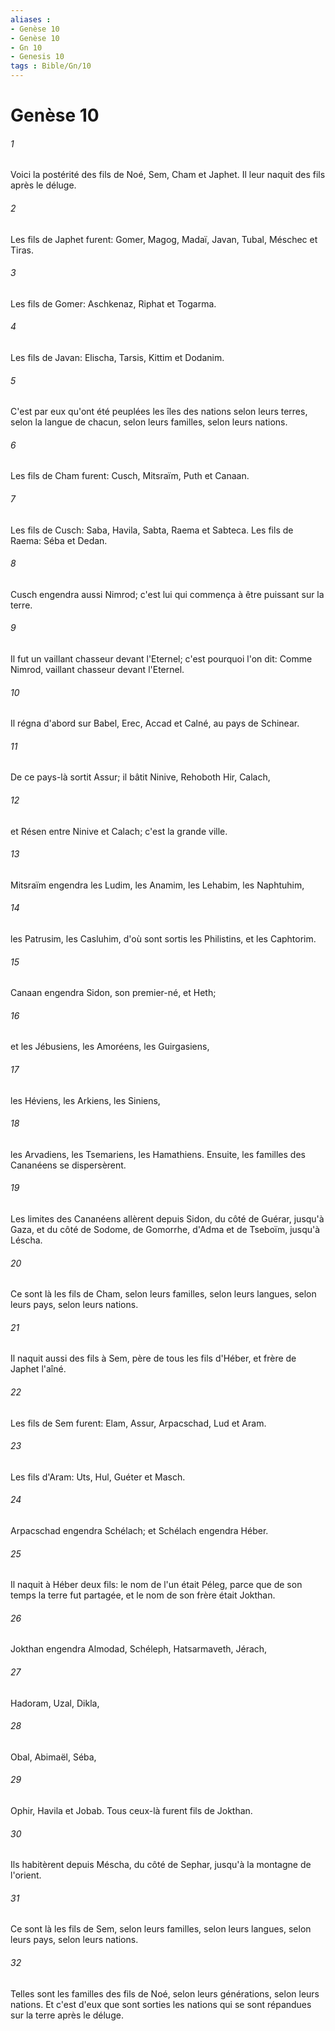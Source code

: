 ```yaml
---
aliases : 
- Genèse 10
- Genèse 10
- Gn 10
- Genesis 10
tags : Bible/Gn/10
---
```


# Genèse 10

###### 1
Voici la postérité des fils de Noé, Sem, Cham et Japhet. Il leur naquit des fils après le déluge.
###### 2
Les fils de Japhet furent: Gomer, Magog, Madaï, Javan, Tubal, Méschec et Tiras.
###### 3
Les fils de Gomer: Aschkenaz, Riphat et Togarma.
###### 4
Les fils de Javan: Elischa, Tarsis, Kittim et Dodanim.
###### 5
C'est par eux qu'ont été peuplées les îles des nations selon leurs terres, selon la langue de chacun, selon leurs familles, selon leurs nations.
###### 6
Les fils de Cham furent: Cusch, Mitsraïm, Puth et Canaan.
###### 7
Les fils de Cusch: Saba, Havila, Sabta, Raema et Sabteca. Les fils de Raema: Séba et Dedan.
###### 8
Cusch engendra aussi Nimrod; c'est lui qui commença à être puissant sur la terre.
###### 9
Il fut un vaillant chasseur devant l'Eternel; c'est pourquoi l'on dit: Comme Nimrod, vaillant chasseur devant l'Eternel.
###### 10
Il régna d'abord sur Babel, Erec, Accad et Calné, au pays de Schinear.
###### 11
De ce pays-là sortit Assur; il bâtit Ninive, Rehoboth Hir, Calach,
###### 12
et Résen entre Ninive et Calach; c'est la grande ville.
###### 13
Mitsraïm engendra les Ludim, les Anamim, les Lehabim, les Naphtuhim,
###### 14
les Patrusim, les Casluhim, d'où sont sortis les Philistins, et les Caphtorim.
###### 15
Canaan engendra Sidon, son premier-né, et Heth;
###### 16
et les Jébusiens, les Amoréens, les Guirgasiens,
###### 17
les Héviens, les Arkiens, les Siniens,
###### 18
les Arvadiens, les Tsemariens, les Hamathiens. Ensuite, les familles des Cananéens se dispersèrent.
###### 19
Les limites des Cananéens allèrent depuis Sidon, du côté de Guérar, jusqu'à Gaza, et du côté de Sodome, de Gomorrhe, d'Adma et de Tseboïm, jusqu'à Léscha.
###### 20
Ce sont là les fils de Cham, selon leurs familles, selon leurs langues, selon leurs pays, selon leurs nations.
###### 21
Il naquit aussi des fils à Sem, père de tous les fils d'Héber, et frère de Japhet l'aîné.
###### 22
Les fils de Sem furent: Elam, Assur, Arpacschad, Lud et Aram.
###### 23
Les fils d'Aram: Uts, Hul, Guéter et Masch.
###### 24
Arpacschad engendra Schélach; et Schélach engendra Héber.
###### 25
Il naquit à Héber deux fils: le nom de l'un était Péleg, parce que de son temps la terre fut partagée, et le nom de son frère était Jokthan.
###### 26
Jokthan engendra Almodad, Schéleph, Hatsarmaveth, Jérach,
###### 27
Hadoram, Uzal, Dikla,
###### 28
Obal, Abimaël, Séba,
###### 29
Ophir, Havila et Jobab. Tous ceux-là furent fils de Jokthan.
###### 30
Ils habitèrent depuis Méscha, du côté de Sephar, jusqu'à la montagne de l'orient.
###### 31
Ce sont là les fils de Sem, selon leurs familles, selon leurs langues, selon leurs pays, selon leurs nations.
###### 32
Telles sont les familles des fils de Noé, selon leurs générations, selon leurs nations. Et c'est d'eux que sont sorties les nations qui se sont répandues sur la terre après le déluge.
